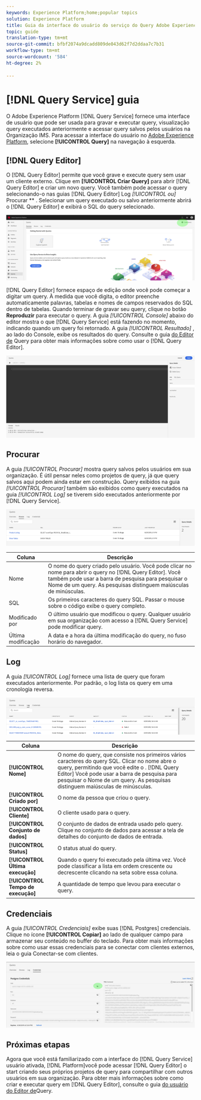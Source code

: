 ```yaml
---
keywords: Experience Platform;home;popular topics
solution: Experience Platform
title: Guia da interface do usuário do serviço do Query Adobe Experience Platform
topic: guide
translation-type: tm+mt
source-git-commit: bfbf2074a9dcadd809de043d62f7d2ddaa7c7b31
workflow-type: tm+mt
source-wordcount: '584'
ht-degree: 2%

---
```



# [!DNL Query Service] guia

O Adobe Experience Platform [!DNL Query Service] fornece uma interface de usuário que pode ser usada para gravar e executar query, visualização query executados anteriormente e acessar query salvos pelos usuários na Organização IMS. Para acessar a interface do usuário no [Adobe Experience Platform][platform-ui], selecione **[!UICONTROL Query]** na navegação à esquerda.

## [!DNL Query Editor]

O [!DNL Query Editor] permite que você grave e execute query sem usar um cliente externo. Clique em **[!UICONTROL Criar Query]** para abrir [!DNL Query Editor] e criar um novo query. Você também pode acessar o query selecionando-o nas guias [!DNL Query Editor] Log *[!UICONTROL ou]* Procurar ** . Selecionar um query executado ou salvo anteriormente abrirá o  [!DNL Query Editor] e exibirá o SQL do query selecionado.

![Imagem](../images/queries/ui-overview/overview.png)

[!DNL Query Editor] fornece espaço de edição onde você pode começar a digitar um query. À medida que você digita, o editor preenche automaticamente palavras, tabelas e nomes de campos reservados do SQL dentro de tabelas. Quando terminar de gravar seu query, clique no botão **Reproduzir** para executar o query. A guia *[!UICONTROL Console]* abaixo do editor mostra o que [!DNL Query Service] está fazendo no momento, indicando quando um query foi retornado. A guia *[!UICONTROL Resultado]* , ao lado do Console, exibe os resultados do query. Consulte o guia [do Editor de][query-editor] Query para obter mais informações sobre como usar o [!DNL Query Editor].

![Imagem](../images/queries/ui-overview/query-editor.png)

## Procurar

A guia *[!UICONTROL Procurar]* mostra query salvos pelos usuários em sua organização. É útil pensar neles como projetos de query, já que query salvos aqui podem ainda estar em construção. Query exibidos na guia *[!UICONTROL Procurar]* também são exibidos como query executados na guia *[!UICONTROL Log]* se tiverem sido executados anteriormente por [!DNL Query Service].

![Imagem](../images/queries/ui-overview/browse.png)

| Coluna | Descrição |
| --- | --- |
| Nome | O nome do query criado pelo usuário. Você pode clicar no nome para abrir o query no [!DNL Query Editor]. Você também pode usar a barra de pesquisa para pesquisar o Nome de um query. As pesquisas distinguem maiúsculas de minúsculas. |
| SQL | Os primeiros caracteres do query SQL. Passar o mouse sobre o código exibe o query completo. |
| Modificado por | O último usuário que modificou o query. Qualquer usuário em sua organização com acesso a [!DNL Query Service] pode modificar query. |
| Última modificação | A data e a hora da última modificação do query, no fuso horário do navegador. |

## Log

A guia *[!UICONTROL Log]* fornece uma lista de query que foram executados anteriormente. Por padrão, o log lista os query em uma cronologia reversa.

![Imagem](../images/queries/ui-overview/log.png)

| Coluna | Descrição |
| --- | --- |
| **[!UICONTROL Nome]** | O nome do query, que consiste nos primeiros vários caracteres do query SQL. Clicar no nome abre o query, permitindo que você edite o . [!DNL Query Editor] Você pode usar a barra de pesquisa para pesquisar o Nome de um query. As pesquisas distinguem maiúsculas de minúsculas. |
| **[!UICONTROL Criado por]** | O nome da pessoa que criou o query. |
| **[!UICONTROL Cliente]** | O cliente usado para o query. |
| **[!UICONTROL Conjunto de dados]** | O conjunto de dados de entrada usado pelo query. Clique no conjunto de dados para acessar a tela de detalhes do conjunto de dados de entrada. |
| **[!UICONTROL Status]** | O status atual do query. |
| **[!UICONTROL Última execução]** | Quando o query foi executado pela última vez. Você pode classificar a lista em ordem crescente ou decrescente clicando na seta sobre essa coluna. |
| **[!UICONTROL Tempo de execução]** | A quantidade de tempo que levou para executar o query. |

## Credenciais

A guia *[!UICONTROL Credenciais]* exibe suas [!DNL Postgres] credenciais. Clique no ícone **[!UICONTROL Copiar]** ao lado de qualquer campo para armazenar seu conteúdo no buffer do teclado. Para obter mais informações sobre como usar essas credenciais para se conectar com clientes externos, leia o guia [][connect-clients]Conectar-se com clientes.

![Imagem](../images/queries/ui-overview/credentials.png)

## Próximas etapas

Agora que você está familiarizado com a interface do [!DNL Query Service] usuário ativada, [!DNL Platform]você pode acessar [!DNL Query Editor] o start criando seus próprios projetos de query para compartilhar com outros usuários em sua organização. Para obter mais informações sobre como criar e executar query em [!DNL Query Editor], consulte o guia [do usuário do Editor de][query-editor]Query.

[platform-ui]: https://platform.adobe.com
[query-editor]: user-guide.md
[connect-clients]: ../clients/overview.md
